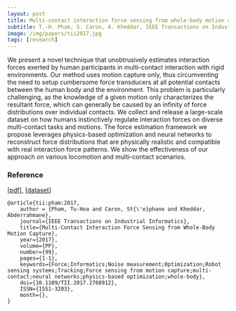 ```yaml
---
layout: post
title: Multi-contact interaction force sensing from whole-body motion capture
subtitle: T.-H. Pham, S. Caron, A. Kheddar, IEEE Transactions on Industrial Informatics (TII), 2017
image: /img/papers/tii2017.jpg
tags: [research]
---
```


We present a novel technique that unobtrusively estimates interaction forces exerted by human participants in multi-contact interaction with rigid environments. Our method uses motion capture only, thus circumventing the need to setup cumbersome force transducers at all potential contacts between the human body and the environment. This problem is particularly challenging, as the knowledge of a given motion only characterizes the resultant force, which can generally be caused by an infinity of force distributions over individual contacts. We collect and release a large-scale dataset on how humans instinctively regulate interaction forces on diverse multi-contact tasks and motions. The force estimation framework we propose leverages physics-based optimization and neural networks to reconstruct force distributions that are physically realistic and compatible with real interaction force patterns. We show the effectiveness of our approach on various locomotion and multi-contact scenarios.

### Reference

[[pdf](http://ieeexplore.ieee.org/document/8078194/http://ieeexplore.ieee.org/abstract/document/8085141/)],
[[dataset](https://github.com/jrl-umi3218/WholeBodyKinodynamics)]

~~~
@article{tii:pham:2017, 
    author = {Pham, Tu-Hoa and Caron, St{\'e}phane and Kheddar, Abderrahmane},
    journal={IEEE Transactions on Industrial Informatics}, 
    title={Multi-Contact Interaction Force Sensing from Whole-Body Motion Capture}, 
    year={2017}, 
    volume={PP}, 
    number={99}, 
    pages={1-1}, 
    keywords={Force;Informatics;Noise measurement;Optimization;Robot sensing systems;Tracking;Force sensing from motion capture;multi-contact;neural networks;physics-based optimization;whole-body}, 
    doi={10.1109/TII.2017.2760912}, 
    ISSN={1551-3203}, 
    month={},
}
~~~

